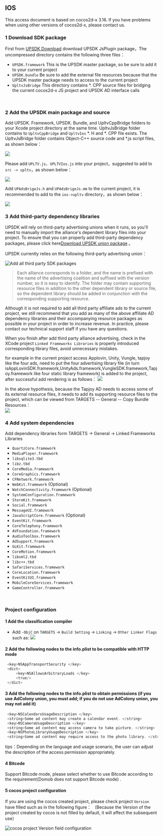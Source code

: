## IOS 

This access document is based on cocos2d-x 3.16. If you have problems when using other versions of cocos2d-x, please contact us.

### 1 Download SDK package
First from [UPSDK Download](http://ads-sdk-doc.haloapps.com/docs/show/13 "SDK下载页面") download UPSDK JsPlugin package，The uncompressed directory contains the following three files：
- `UPSDK.framework` This is the UPSDK master package, so be sure to add it to your current project
- `UPSDK.bundle` Be sure to add the external file resources  because that the UPSDK master package needs to access to the current project
- `UpltvJsBridge` This directory contains *. CPP source files for bridging the current cocos2d-x JS project and UPSDK AD interface calls
</br>


### 2  Add the UPSDK main package and source 
Add UPSDK. Framework, UPSDK. Bundle, and UpltvCppBridge folders to your Xcode project directory at the same time.
UpltvJsBridge folder contains to ` UpltvCppBridge ` and ` UpltvIos ` *. H and *. CPP file exists.
The UpltvJsBridge folder contains Object-C++ source code and *.js script files, as shown below：

![](http://docc.upltv.com/uploads/201805/5b02724dc9bb5_5b02724d.png)

Please add `UPLTV.js`、`UPLTVIos.js` into your project，suggested to add to `src -> upltv`，as shown below：

![](http://docc.upltv.com/uploads/201805/5b02734555c95_5b027345.png)

Add `UPAdsBrigeJs.h` and `UPAdsBrigeJs.mm` to the current project, it is recommended to add to the `ios->upltv` directory，as shown below：

![](http://docc.upltv.com/uploads/201805/5b02736e0f931_5b02736e.png)

### 3 Add third-party dependency libraries
UPSDK will rely on third-party advertising unions when it runs, so you'll need to manually import the alliance's dependent library files into your project. To ensure that you can properly add third-party dependency packages, please click here[Download UPSDK union package](http://ads-sdk-doc.haloapps.com/docs/show/13 "SDK第三方包下载") 。

UPSDK currently relies on the following third-party advertising union：

![Add all third party SDK packages](http://docc.upltv.com/uploads/201709/59afafb9143e9_59afafb9.png "添加所有第三方SDK包")

> Each alliance corresponds to a folder, and the name is prefixed with the name of the advertising coalition and suffixed with the version number, so it is easy to identify. The folder may contain supporting resource files in addition to the other dependent library or source file, so the dependent library should be added in conjunction with the corresponding supporting resource.

Although it is not required to add all third party affiliate ads to the current project, we still recommend that you add as many of the above affiliate AD dependency libraries and their accompanying resource packages as possible in your project in order to increase revenue. In practice, please contact our technical support staff if you have any questions.

When you finish after add third party alliance advertising, check in the XCode project ` Linked Frameworks Libraries ` is properly introduced corresponding library files, avoid unnecessary mistakes.

for example in the current project access Applovin, Unity, Vungle, tapjoy like the four ads, need to put the four advertising library file (in turn isAppLovinSDK.framework,UnityAds.framework,VungleSDK.framework,Tapjoy.framework  like four static library framework) is added to the project, after successful add rendering is as follows：
![](http://docc.upltv.com/uploads/201804/5acc6644c33a5_5acc6644.png)

In the above hypothesis, because the Tapjoy AD needs to access some of its external resource files, it needs to add its supporting resource files to the project, which can be viewed from TARGETS -- General -- Copy Bundle Resources：
<br>
![](http://docc.upltv.com/uploads/201804/5acc70803fec8_5acc7080.png)


### 4 Add system dependencies
Add dependency libraries form TARGETS → General → Linked Frameworks Libraries
- `QuartzCore.framework`
- `MediaPlayer.framework`
- `libsqlite3.tbd`
- `libz.tbd`
- `CoreMedia.framework`
- `CoreGraphics.framework`
- `CFNetwork.framework`
- `WebKit.framework` (Optional)
- `WatchConnectivity.framework`	(Optional)
- `SystemConfiguration.framework`
- `StoreKit.framework`
- `Social.framework`
- `MessageUI.framework`
- `JavaScriptCore.framework`	(Optional)
- `EventKit.framework`
- `CoreTelephony.framework`
- `AVFoundation.framework`
- `AudioToolbox.framework`
- `AdSupport.framework`
- `GLKit.framework`
- `CoreMotion.framework`
- `libxml2.tbd`
- `libc++.tbd`
- `SafariServices.framework`
- `CoreLocation.framework`
- `EventKitUI.framework`
- `MobileCoreServices.framework`
- `GameController.framework`
<br>

### Project configuration
#### 1 Add the classification compiler

- Add  `-ObjC` on `TARGETS` → `Build Setting` → `Linking` → `Other Linker Flags` such as:
![](http://docc.upltv.com/uploads/201804/5ae28f14f217a_5ae28f14.png)

#### 2 Add the following nodes to the info.plist to be compatible with HTTP mode

```objective-c
 <key>NSAppTransportSecurity </key>
 <dict>
	 <key>NSAllowsArbitraryLoads </key>
	 <true/>
 </dict>
```

#### 3 Add the following nodes to the info.plist to obtain permissions (if you use AdColony union, you must add; if you do not use AdColony union, you may not add it)
```objective-c
 <key>NSCalendarsUsageDescription </key>
 <string>Some ad content may create a calendar event. </string>
 <key>NSCameraUsageDescription </key>
 <string>Some ad content may access camera to take picture. </string>
 <key>NSPhotoLibraryUsageDescription </key>
 <string>Some ad content may require access to the photo library. </string>
```

tips：Depending on the language and usage scenario, the user can adjust the description of the access permission appropriately.
<br>

#### 4 Bitcode
Support Bitcode mode, please select whether to use Bitcode according to the requirement(Domob does not support Bitcode mode) .

#### 5 cocos project configuration
If you are using the cocos created project, please check project ` Version ` have filled such as in the following figure：
（Because the Version of the project created by cocos is not filled by default, it will affect the subsequent use）

![cocos project Version field configuration](http://docc.upltv.com/uploads/201709/59afb01ec7612_59afb01e.png "cocos项目Version字段配置")
<br>
